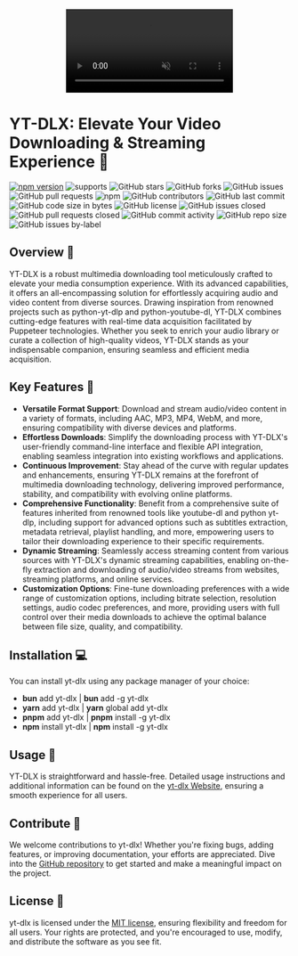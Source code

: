 <div style="text-align: center;">
    <video src="https://github.com/yt-dlx/yt-dlx/assets/160623192/f34ef79b-236a-49cf-bce2-dc617793a5f4" autoplay loop muted style="max-width: 100%; height: auto;"></video>
</div>

# YT-DLX: Elevate Your Video Downloading & Streaming Experience 🚀

[![npm version](https://img.shields.io/npm/v/yt-dlx.svg)](https://www.npmjs.com/package/yt-dlx)
![supports](https://img.shields.io/badge/supports-Linux%20%7C%20Mac%20%7C%20WSL-green)
![GitHub stars](https://img.shields.io/github/stars/yt-dlx/yt-dlx?style=social)
![GitHub forks](https://img.shields.io/github/forks/yt-dlx/yt-dlx?style=social)
![GitHub issues](https://img.shields.io/github/issues/yt-dlx/yt-dlx)
![GitHub pull requests](https://img.shields.io/github/issues-pr/yt-dlx/yt-dlx)
![npm](https://img.shields.io/npm/dt/yt-dlx)
![GitHub contributors](https://img.shields.io/github/contributors/yt-dlx/yt-dlx)
![GitHub last commit](https://img.shields.io/github/last-commit/yt-dlx/yt-dlx)
![GitHub code size in bytes](https://img.shields.io/github/languages/code-size/yt-dlx/yt-dlx)
![GitHub license](https://img.shields.io/github/license/yt-dlx/yt-dlx)
![GitHub issues closed](https://img.shields.io/github/issues-closed-raw/yt-dlx/yt-dlx)
![GitHub pull requests closed](https://img.shields.io/github/issues-pr-closed-raw/yt-dlx/yt-dlx)
![GitHub commit activity](https://img.shields.io/github/commit-activity/m/yt-dlx/yt-dlx)
![GitHub repo size](https://img.shields.io/github/repo-size/yt-dlx/yt-dlx)
![GitHub issues by-label](https://img.shields.io/github/issues/yt-dlx/yt-dlx/bug)

## Overview 🌟

YT-DLX is a robust multimedia downloading tool meticulously crafted to elevate your media consumption experience. With its advanced capabilities, it offers an all-encompassing solution for effortlessly acquiring audio and video content from diverse sources. Drawing inspiration from renowned projects such as python-yt-dlp and python-youtube-dl, YT-DLX combines cutting-edge features with real-time data acquisition facilitated by Puppeteer technologies. Whether you seek to enrich your audio library or curate a collection of high-quality videos, YT-DLX stands as your indispensable companion, ensuring seamless and efficient media acquisition.

## Key Features 🔑

- **Versatile Format Support**: Download and stream audio/video content in a variety of formats, including AAC, MP3, MP4, WebM, and more, ensuring compatibility with diverse devices and platforms.
- **Effortless Downloads**: Simplify the downloading process with YT-DLX's user-friendly command-line interface and flexible API integration, enabling seamless integration into existing workflows and applications.
- **Continuous Improvement**: Stay ahead of the curve with regular updates and enhancements, ensuring YT-DLX remains at the forefront of multimedia downloading technology, delivering improved performance, stability, and compatibility with evolving online platforms.
- **Comprehensive Functionality**: Benefit from a comprehensive suite of features inherited from renowned tools like youtube-dl and python yt-dlp, including support for advanced options such as subtitles extraction, metadata retrieval, playlist handling, and more, empowering users to tailor their downloading experience to their specific requirements.
- **Dynamic Streaming**: Seamlessly access streaming content from various sources with YT-DLX's dynamic streaming capabilities, enabling on-the-fly extraction and downloading of audio/video streams from websites, streaming platforms, and online services.
- **Customization Options**: Fine-tune downloading preferences with a wide range of customization options, including bitrate selection, resolution settings, audio codec preferences, and more, providing users with full control over their media downloads to achieve the optimal balance between file size, quality, and compatibility.

## Installation 💻

You can install yt-dlx using any package manager of your choice:

- **bun** add yt-dlx | **bun** add -g yt-dlx
- **yarn** add yt-dlx | **yarn** global add yt-dlx
- **pnpm** add yt-dlx | **pnpm** install -g yt-dlx
- **npm** install yt-dlx | **npm** install -g yt-dlx

## Usage 🚀

YT-DLX is straightforward and hassle-free. Detailed usage instructions and additional information can be found on the [yt-dlx Website](https://yt-dlx-shovit.koyeb.app/), ensuring a smooth experience for all users.

## Contribute 🤝

We welcome contributions to yt-dlx! Whether you're fixing bugs, adding features, or improving documentation, your efforts are appreciated. Dive into the [GitHub repository](https://github.com/yt-dlx/yt-dlx) to get started and make a meaningful impact on the project.

## License 📝

yt-dlx is licensed under the [MIT license](https://github.com/yt-dlx/yt-dlx/blob/main/LICENSE), ensuring flexibility and freedom for all users. Your rights are protected, and you're encouraged to use, modify, and distribute the software as you see fit.
